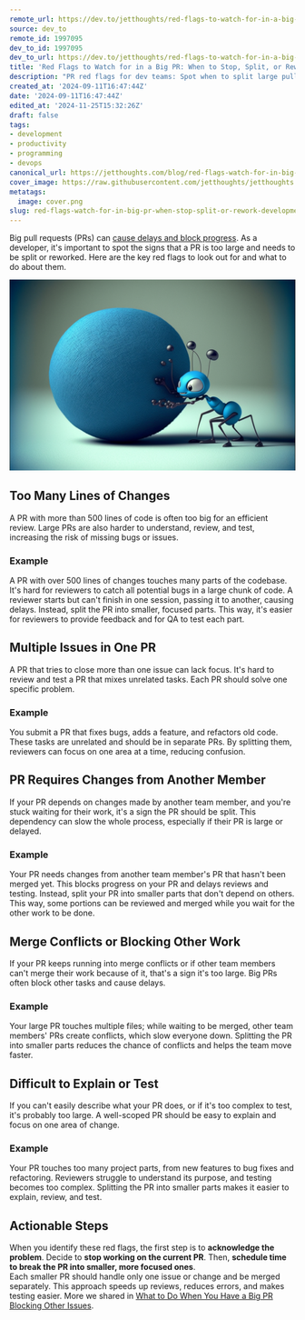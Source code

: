 ```yaml
---
remote_url: https://dev.to/jetthoughts/red-flags-to-watch-for-in-a-big-pr-when-to-stop-split-or-rework-1lgb
source: dev_to
remote_id: 1997095
dev_to_id: 1997095
dev_to_url: https://dev.to/jetthoughts/red-flags-to-watch-for-in-a-big-pr-when-to-stop-split-or-rework-1lgb
title: 'Red Flags to Watch for in a Big PR: When to Stop, Split, or Rework'
description: "PR red flags for dev teams: Spot when to split large pull requests, avoid merge conflicts, improve code review efficiency. Boost team productivity, ship faster with smaller PRs ✓"
created_at: '2024-09-11T16:47:44Z'
date: '2024-09-11T16:47:44Z'
edited_at: '2024-11-25T15:32:26Z'
draft: false
tags:
- development
- productivity
- programming
- devops
canonical_url: https://jetthoughts.com/blog/red-flags-watch-for-in-big-pr-when-stop-split-or-rework-development-productivity/
cover_image: https://raw.githubusercontent.com/jetthoughts/jetthoughts.github.io/master/content/blog/red-flags-watch-for-in-big-pr-when-stop-split-or-rework-development-productivity/cover.png
metatags:
  image: cover.png
slug: red-flags-watch-for-in-big-pr-when-stop-split-or-rework-development-productivity
---
```

Big pull requests (PRs) can [cause delays and block progress](https://jetthoughts.com/blog/how-small-pr-improves-team-productivity-development/). As a developer, it's important to spot the signs that a PR is too large and needs to be split or reworked. Here are the key red flags to look out for and what to do about them.

![cartoon ant rolling a blue ball](file_0.png)

## Too Many Lines of Changes

A PR with more than 500 lines of code is often too big for an efficient review. Large PRs are also harder to understand, review, and test, increasing the risk of missing bugs or issues.

### Example

A PR with over 500 lines of changes touches many parts of the codebase. It's hard for reviewers to catch all potential bugs in a large chunk of code. A reviewer starts but can't finish in one session, passing it to another, causing delays. Instead, split the PR into smaller, focused parts. This way, it's easier for reviewers to provide feedback and for QA to test each part.

## Multiple Issues in One PR

A PR that tries to close more than one issue can lack focus. It's hard to review and test a PR that mixes unrelated tasks. Each PR should solve one specific problem.

### Example

You submit a PR that fixes bugs, adds a feature, and refactors old code. These tasks are unrelated and should be in separate PRs. By splitting them, reviewers can focus on one area at a time, reducing confusion.

## PR Requires Changes from Another Member

If your PR depends on changes made by another team member, and you're stuck waiting for their work, it's a sign the PR should be split. This dependency can slow the whole process, especially if their PR is large or delayed.

### Example

Your PR needs changes from another team member's PR that hasn't been merged yet. This blocks progress on your PR and delays reviews and testing. Instead, split your PR into smaller parts that don't depend on others. This way, some portions can be reviewed and merged while you wait for the other work to be done.

## Merge Conflicts or Blocking Other Work

If your PR keeps running into merge conflicts or if other team members can't merge their work because of it, that's a sign it's too large. Big PRs often block other tasks and cause delays.

### Example

Your large PR touches multiple files; while waiting to be merged, other team members' PRs create conflicts, which slow everyone down. Splitting the PR into smaller parts reduces the chance of conflicts and helps the team move faster.

## Difficult to Explain or Test

If you can't easily describe what your PR does, or if it's too complex to test, it's probably too large. A well-scoped PR should be easy to explain and focus on one area of change.

### Example

Your PR touches too many project parts, from new features to bug fixes and refactoring. Reviewers struggle to understand its purpose, and testing becomes too complex. Splitting the PR into smaller parts makes it easier to explain, review, and test.

## Actionable Steps

When you identify these red flags, the first step is to **acknowledge the problem**. Decide to **stop working on the current PR**. Then, **schedule time to break the PR into smaller, more focused ones**.  
Each smaller PR should handle only one issue or change and be merged separately. This approach speeds up reviews, reduces errors, and makes testing easier. More we shared in [What to Do When You Have a Big PR Blocking Other Issues](https://jetthoughts.com/blog/what-do-when-you-have-big-pr-blocking-other-issues-development-productivity/).
